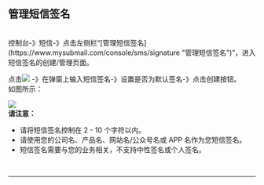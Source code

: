 ## 管理短信签名
<br>
控制台-》短信-》点击左侧栏“[管理短信签名](https://www.mysubmail.com/console/sms/signature "管理短信签名")”，进入短信签名的创建/管理页面。

点击![](https://libraries.mysubmail.com/public/99040a5a4bb73c0f8ab0495dae84a27f/images/d7a1d067df4ba3a44b91fe0cd2527f6c.png) -》在弹窗上输入短信签名-》设置是否为默认签名-》点击创建按钮。
<br>
如图所示：

![](https://libraries.mysubmail.com/public/99040a5a4bb73c0f8ab0495dae84a27f/images/c55c8f2e142f10e04cb9f643956172a4.gif)
<br>
**请注意：**
- 请将短信签名控制在 2 - 10 个字符以内。
- 请使用您的公司名、产品名、网站名/公众号名或 APP 名作为您短信签名。
- 短信签名需要与您的业务相关，不支持中性签名或个人签名。
<br>

------------